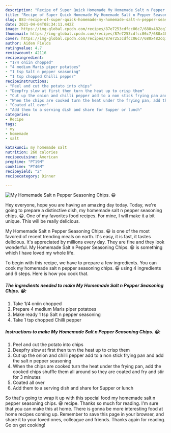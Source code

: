 ```yaml
---
description: "Recipe of Super Quick Homemade My Homemade Salt n Pepper Seasoning Chips. 😀"
title: "Recipe of Super Quick Homemade My Homemade Salt n Pepper Seasoning Chips. 😀"
slug: 883-recipe-of-super-quick-homemade-my-homemade-salt-n-pepper-seasoning-chips
date: 2021-04-04T08:34:11.442Z
image: https://img-global.cpcdn.com/recipes/87e7253cdfcc06c7/680x482cq70/my-homemade-salt-n-pepper-seasoning-chips-recipe-main-photo.jpg
thumbnail: https://img-global.cpcdn.com/recipes/87e7253cdfcc06c7/680x482cq70/my-homemade-salt-n-pepper-seasoning-chips-recipe-main-photo.jpg
cover: https://img-global.cpcdn.com/recipes/87e7253cdfcc06c7/680x482cq70/my-homemade-salt-n-pepper-seasoning-chips-recipe-main-photo.jpg
author: Aiden Fields
ratingvalue: 4.7
reviewcount: 42116
recipeingredient:
- "1/4 oniin chopped"
- "4 medium Maris piper potatoes"
- "1 tsp Salt n pepper seasoning"
- "1 tsp chopped Chilli pepper"
recipeinstructions:
- "Peel and cut the potato into chips"
- "Deepfry slow at first then turn the heat up to crisp them"
- "Cut up the onion and chilli pepper add to a non stick frying pan and add the salt n pepper seasoning"
- "When the chips are cooked turn the heat under the frying pan, add the cooked chips shuffle them all around so they are coated and fry and stir for 3 minutes"
- "Coated all over"
- "Add them to a serving dish and share for Supper or lunch"
categories:
- Recipe
tags:
- my
- homemade
- salt

katakunci: my homemade salt 
nutrition: 260 calories
recipecuisine: American
preptime: "PT19M"
cooktime: "PT46M"
recipeyield: "2"
recipecategory: Dinner

---
```



![My Homemade Salt n Pepper Seasoning Chips. 😀](https://img-global.cpcdn.com/recipes/87e7253cdfcc06c7/680x482cq70/my-homemade-salt-n-pepper-seasoning-chips-recipe-main-photo.jpg)

Hey everyone, hope you are having an amazing day today. Today, we're going to prepare a distinctive dish, my homemade salt n pepper seasoning chips. 😀. One of my favorites food recipes. For mine, I will make it a bit unique. This will be really delicious.

My Homemade Salt n Pepper Seasoning Chips. 😀 is one of the most favored of recent trending meals on earth. It's easy, it is fast, it tastes delicious. It's appreciated by millions every day. They are fine and they look wonderful. My Homemade Salt n Pepper Seasoning Chips. 😀 is something which I have loved my whole life.




To begin with this recipe, we have to prepare a few ingredients. You can cook my homemade salt n pepper seasoning chips. 😀 using 4 ingredients and 6 steps. Here is how you cook that.

<!--inarticleads1-->

##### The ingredients needed to make My Homemade Salt n Pepper Seasoning Chips. 😀:

1. Take 1/4 oniin chopped
1. Prepare 4 medium Maris piper potatoes
1. Make ready 1 tsp Salt n pepper seasoning
1. Take 1 tsp chopped Chilli pepper




<!--inarticleads2-->

##### Instructions to make My Homemade Salt n Pepper Seasoning Chips. 😀:

1. Peel and cut the potato into chips
1. Deepfry slow at first then turn the heat up to crisp them
1. Cut up the onion and chilli pepper add to a non stick frying pan and add the salt n pepper seasoning
1. When the chips are cooked turn the heat under the frying pan, add the cooked chips shuffle them all around so they are coated and fry and stir for 3 minutes
1. Coated all over
1. Add them to a serving dish and share for Supper or lunch




So that's going to wrap it up with this special food my homemade salt n pepper seasoning chips. 😀 recipe. Thanks so much for reading. I'm sure that you can make this at home. There is gonna be more interesting food at home recipes coming up. Remember to save this page in your browser, and share it to your loved ones, colleague and friends. Thanks again for reading. Go on get cooking!
